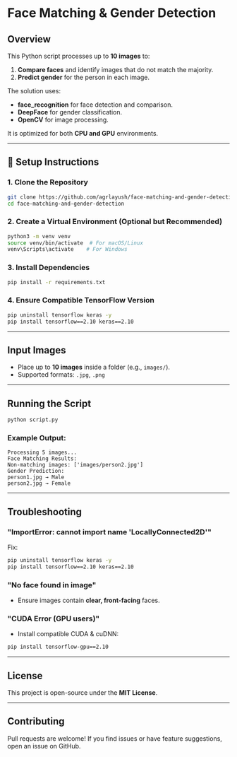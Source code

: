 # Face Matching & Gender Detection

## Overview
This Python script processes up to **10 images** to:
1. **Compare faces** and identify images that do not match the majority.
2. **Predict gender** for the person in each image.

The solution uses:
- **face_recognition** for face detection and comparison.
- **DeepFace** for gender classification.
- **OpenCV** for image processing.

It is optimized for both **CPU and GPU** environments.

---

## 🚀 Setup Instructions
### 1. **Clone the Repository**
```bash
git clone https://github.com/agrlayush/face-matching-and-gender-detection.git
cd face-matching-and-gender-detection
```

### 2. **Create a Virtual Environment (Optional but Recommended)**
```bash
python3 -m venv venv
source venv/bin/activate  # For macOS/Linux
venv\Scripts\activate    # For Windows
```

### 3. **Install Dependencies**
```bash
pip install -r requirements.txt
```

### 4. **Ensure Compatible TensorFlow Version**
```bash
pip uninstall tensorflow keras -y
pip install tensorflow==2.10 keras==2.10
```

---

## Input Images
- Place up to **10 images** inside a folder (e.g., `images/`).
- Supported formats: `.jpg`, `.png`

---

## Running the Script
```bash
python script.py
```

### Example Output:
```
Processing 5 images...
Face Matching Results:
Non-matching images: ['images/person2.jpg']
Gender Prediction:
person1.jpg → Male
person2.jpg → Female
```

---

## Troubleshooting
### "ImportError: cannot import name 'LocallyConnected2D'"
Fix:
```bash
pip uninstall tensorflow keras -y
pip install tensorflow==2.10 keras==2.10
```

### "No face found in image"
- Ensure images contain **clear, front-facing** faces.

### "CUDA Error (GPU users)"
- Install compatible CUDA & cuDNN:
```bash
pip install tensorflow-gpu==2.10
```

---

## License
This project is open-source under the **MIT License**.

---

## Contributing
Pull requests are welcome! If you find issues or have feature suggestions, open an issue on GitHub.

